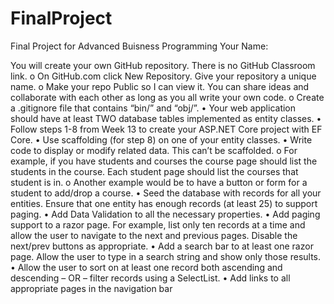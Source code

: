 # FinalProject
Final Project for Advanced Buisness Programming 
Your Name: 

You will create your own GitHub repository. There is no GitHub Classroom link.
o On GitHub.com click New Repository. Give your repository a unique name.
o Make your repo Public so I can view it. You can share ideas and collaborate with each
other as long as you all write your own code.
o Create a .gitignore file that contains “bin/” and “obj/”.
• Your web application should have at least TWO database tables implemented as entity classes.
• Follow steps 1-8 from Week 13 to create your ASP.NET Core project with EF Core.
• Use scaffolding (for step 8) on one of your entity classes.
• Write code to display or modify related data. This can’t be scaffolded.
o For example, if you have students and courses the course page should list the students
in the course. Each student page should list the courses that student is in.
o Another example would be to have a button or form for a student to add/drop a course.
• Seed the database with records for all your entities. Ensure that one entity has enough records
(at least 25) to support paging.
• Add Data Validation to all the necessary properties.
• Add paging support to a razor page. For example, list only ten records at a time and allow the
user to navigate to the next and previous pages. Disable the next/prev buttons as appropriate.
• Add a search bar to at least one razor page. Allow the user to type in a search string and show
only those results.
• Allow the user to sort on at least one record both ascending and descending – OR – filter
records using a SelectList.
• Add links to all appropriate pages in the navigation bar